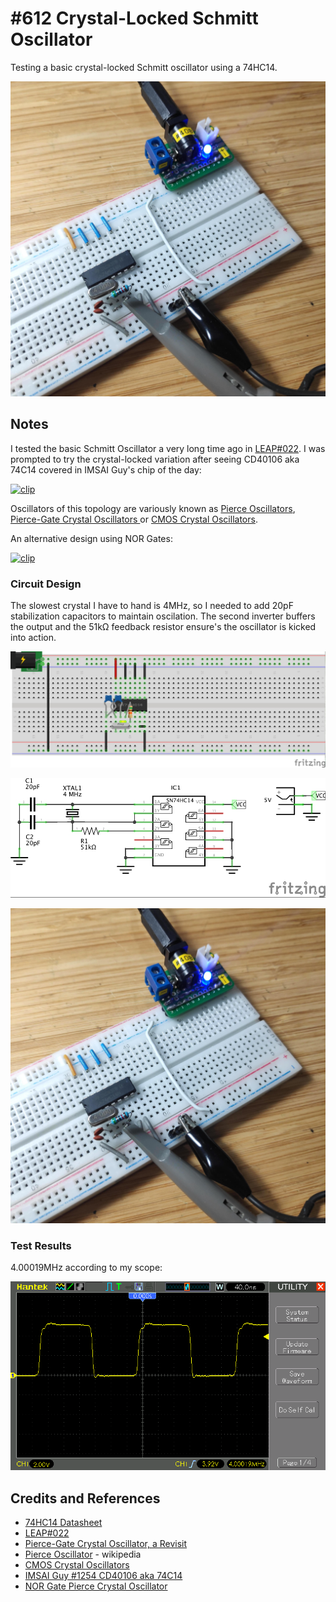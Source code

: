 # #612 Crystal-Locked Schmitt Oscillator

Testing a basic crystal-locked Schmitt oscillator using a 74HC14.

![Build](./assets/SchmittCrystalLockedOscillator_build.jpg?raw=true)

## Notes

I tested the basic Schmitt Oscillator a very long time ago in [LEAP#022](../SchmittOscillator).
I was prompted to try the crystal-locked variation after seeing CD40106 aka 74C14 covered in IMSAI Guy's chip of the day:

[![clip](https://img.youtube.com/vi/FExN8ZaufCI/0.jpg)](https://www.youtube.com/watch?v=FExN8ZaufCI)

Oscillators of this topology are variously known as
[Pierce Oscillators](https://en.wikipedia.org/wiki/Pierce_oscillator),
[Pierce-Gate Crystal Oscillators ](https://www.mpdigest.com/2018/04/23/pierce-gate-crystal-oscillator-a-revisit/)
or [CMOS Crystal Oscillators](https://www.electronics-tutorials.ws/oscillator/crystal.html).

An alternative design using NOR Gates:

[![clip](https://img.youtube.com/vi/2Dg_GYXs4Ss/0.jpg)](https://www.youtube.com/watch?v=2Dg_GYXs4Ss)

### Circuit Design

The slowest crystal I have to hand is 4MHz, so I needed to add 20pF stabilization capacitors to maintain oscilation.
The second inverter buffers the output and the 51kΩ feedback resistor ensure's the oscillator is kicked into action.

![bb](./assets/SchmittCrystalLockedOscillator_bb.jpg?raw=true)

![schematic](./assets/SchmittCrystalLockedOscillator_schematic.jpg?raw=true)

![Build](./assets/SchmittCrystalLockedOscillator_build.jpg?raw=true)

### Test Results

4.00019MHz according to my scope:

![scope](./assets/scope.gif?raw=true)

## Credits and References

* [74HC14 Datasheet](https://www.futurlec.com/74HC/74HC14.shtml)
* [LEAP#022](../SchmittOscillator)
* [Pierce-Gate Crystal Oscillator, a Revisit](https://www.mpdigest.com/2018/04/23/pierce-gate-crystal-oscillator-a-revisit/)
* [Pierce Oscillator](https://en.wikipedia.org/wiki/Pierce_oscillator) - wikipedia
* [CMOS Crystal Oscillators](https://www.electronics-tutorials.ws/oscillator/crystal.html)
* [IMSAI Guy #1254 CD40106 aka 74C14](https://www.youtube.com/watch?v=FExN8ZaufCI)
* [NOR Gate Pierce Crystal Oscillator](https://www.youtube.com/watch?v=2Dg_GYXs4Ss)
